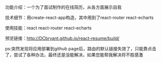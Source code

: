 功能介绍：一个为了面试制作的在线简历，从各方面展示自我

技术细节：用create-react-app构造，其中用到了react-router react-echarts

使用技能：react react-router react-echarts

预览链接：http://DCbryant.github.io/react-resume/build/

ps:突然发现将应用部署到github page后，路由的默认链接失效了，只能靠点击了，尝试了各种办法，最终还是没能解决，如果您能帮我解决将不胜感激